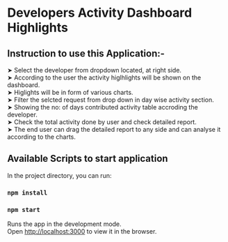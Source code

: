 # Developers Activity Dashboard Highlights

## Instruction to use this Application:-

➤ Select the developer from dropdown located, at right side.\
➤ According to the user the activity higlhlights will be shown on the dashboard.\
➤ Higlights will be in form of various charts.\
➤ Filter the selcted request from drop down in day wise activity section.\
➤ Showing the no: of days contributed activity table accroding the developer.\
➤ Check the total activity done by user and check detailed report.\
➤ The end user can drag the detailed report to any side and can analyse it according to the charts.


## Available Scripts to start application

In the project directory, you can run:

### `npm install`

### `npm start`

Runs the app in the development mode.\
Open [http://localhost:3000](http://localhost:3000) to view it in the browser.


